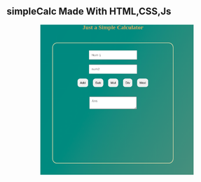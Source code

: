## simpleCalc Made With HTML,CSS,Js

<p align="center">
  <img src="scr.png" width="350" title="A simple Calc">
  
</p>
